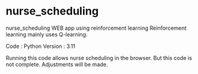 # nurse_scheduling
nurse_scheduling WEB app using reinforcement learning
Reinforcement learning mainly uses Q-learning.

Code : Python  Version : 3.11

Running this code allows nurse scheduling in the browser.
But this code is not complete.
Adjustments will be made.

